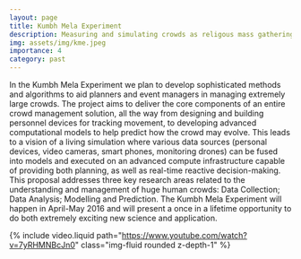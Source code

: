 ```yaml
---
layout: page
title: Kumbh Mela Experiment
description: Measuring and simulating crowds as religous mass gathering events.
img: assets/img/kme.jpeg
importance: 4
category: past
---
```


In the Kumbh Mela Experiment we plan to develop sophisticated methods and algorithms to aid planners and event managers in managing extremely large crowds. The project aims to deliver the core components of an entire crowd management solution, all the way from designing and building personnel devices for tracking movement, to developing advanced computational models to help predict how the crowd may evolve. This leads to a vision of a living simulation where various data sources (personal devices, video cameras, smart phones, monitoring drones) can be fused into models and executed on an advanced compute infrastructure capable of providing both planning, as well as real-time reactive decision-making. This proposal addresses three key research areas related to the understanding and management of huge human crowds: Data Collection; Data Analysis; Modelling and Prediction. The Kumbh Mela Experiment will happen in April-May 2016 and will present a once in a lifetime opportunity to do both extremely exciting new science and application.

{% include video.liquid path="https://www.youtube.com/watch?v=7yRHMNBcJn0" class="img-fluid rounded z-depth-1" %}